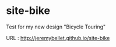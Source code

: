 # site-bike
Test for my new design "Bicycle Touring"

URL : http://jeremybellet.github.io/site-bike
